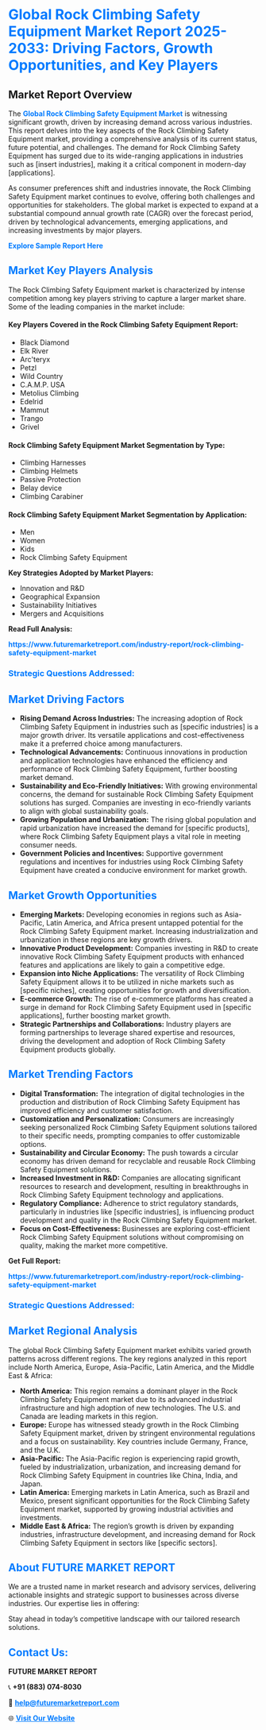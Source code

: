 <h1 style="color: #007BFF;">Global Rock Climbing Safety Equipment Market Report 2025-2033: Driving Factors, Growth Opportunities, and Key Players</h1>

<section id="overview">
<h2>Market Report Overview</h2>
<p>The <a href="https://www.futuremarketreport.com/industry-report/rock-climbing-safety-equipment-market" style="color: #007BFF; text-decoration: none;"><strong>Global Rock Climbing Safety Equipment Market</strong></a> is witnessing significant growth, driven by increasing demand across various industries. This report delves into the key aspects of the Rock Climbing Safety Equipment market, providing a comprehensive analysis of its current status, future potential, and challenges. The demand for Rock Climbing Safety Equipment has surged due to its wide-ranging applications in industries such as [insert industries], making it a critical component in modern-day [applications].</p>
<p>As consumer preferences shift and industries innovate, the Rock Climbing Safety Equipment market continues to evolve, offering both challenges and opportunities for stakeholders. The global market is expected to expand at a substantial compound annual growth rate (CAGR) over the forecast period, driven by technological advancements, emerging applications, and increasing investments by major players.</p>
</section>

<section id="overview">
<p><a href="https://www.futuremarketreport.com/request-sample/reportId=107526" style="color: #007BFF; text-decoration: none;"><strong>Explore Sample Report Here</strong></a></p>
</section>

<section id="key-players">
<h2 style="color: #007BFF;">Market Key Players Analysis</h2>
<p>The Rock Climbing Safety Equipment market is characterized by intense competition among key players striving to capture a larger market share. Some of the leading companies in the market include:</p>
<h4>Key Players Covered in the Rock Climbing Safety Equipment Report:</h4>
<ul><li>Black Diamond</li><li>Elk River</li><li>Arc&#039;teryx</li><li>Petzl</li><li>Wild Country</li><li>C.A.M.P. USA</li><li>Metolius Climbing</li><li>Edelrid</li><li>Mammut</li><li>Trango</li><li>Grivel</li></ul>
<h4>Rock Climbing Safety Equipment Market Segmentation by Type:</h4>
<ul><li>Climbing Harnesses</li><li>Climbing Helmets</li><li>Passive Protection</li><li>Belay device</li><li>Climbing Carabiner</li></ul>

<h4>Rock Climbing Safety Equipment Market Segmentation by Application:</h4>
<ul><li>Men</li><li>Women</li><li>Kids</li><li>Rock Climbing Safety Equipment</li></ul>
<p><strong>Key Strategies Adopted by Market Players:</strong></p>
<ul>
<li>Innovation and R&D</li>
<li>Geographical Expansion</li>
<li>Sustainability Initiatives</li>
<li>Mergers and Acquisitions</li>
</ul>
</section>

<section>
<p><strong>Read Full Analysis: </strong></p><a href="https://www.futuremarketreport.com/industry-report/rock-climbing-safety-equipment-market" style="color: #007BFF; text-decoration: none;"><strong>https://www.futuremarketreport.com/industry-report/rock-climbing-safety-equipment-market</strong></a>
<h3 style="color: #007BFF;">Strategic Questions Addressed:</h3>
</section>

<section id="driving-factors">
<h2 style="color: #007BFF;">Market Driving Factors</h2>
<ul>
<li><strong>Rising Demand Across Industries:</strong> The increasing adoption of Rock Climbing Safety Equipment in industries such as [specific industries] is a major growth driver. Its versatile applications and cost-effectiveness make it a preferred choice among manufacturers.</li>
<li><strong>Technological Advancements:</strong> Continuous innovations in production and application technologies have enhanced the efficiency and performance of Rock Climbing Safety Equipment, further boosting market demand.</li>
<li><strong>Sustainability and Eco-Friendly Initiatives:</strong> With growing environmental concerns, the demand for sustainable Rock Climbing Safety Equipment solutions has surged. Companies are investing in eco-friendly variants to align with global sustainability goals.</li>
<li><strong>Growing Population and Urbanization:</strong> The rising global population and rapid urbanization have increased the demand for [specific products], where Rock Climbing Safety Equipment plays a vital role in meeting consumer needs.</li>
<li><strong>Government Policies and Incentives:</strong> Supportive government regulations and incentives for industries using Rock Climbing Safety Equipment have created a conducive environment for market growth.</li>
</ul>
</section>

<section id="growth-opportunities">
<h2 style="color: #007BFF;">Market Growth Opportunities</h2>
<ul>
<li><strong>Emerging Markets:</strong> Developing economies in regions such as Asia-Pacific, Latin America, and Africa present untapped potential for the Rock Climbing Safety Equipment market. Increasing industrialization and urbanization in these regions are key growth drivers.</li>
<li><strong>Innovative Product Development:</strong> Companies investing in R&D to create innovative Rock Climbing Safety Equipment products with enhanced features and applications are likely to gain a competitive edge.</li>
<li><strong>Expansion into Niche Applications:</strong> The versatility of Rock Climbing Safety Equipment allows it to be utilized in niche markets such as [specific niches], creating opportunities for growth and diversification.</li>
<li><strong>E-commerce Growth:</strong> The rise of e-commerce platforms has created a surge in demand for Rock Climbing Safety Equipment used in [specific applications], further boosting market growth.</li>
<li><strong>Strategic Partnerships and Collaborations:</strong> Industry players are forming partnerships to leverage shared expertise and resources, driving the development and adoption of Rock Climbing Safety Equipment products globally.</li>
</ul>
</section>

<section id="trending-factors">
<h2 style="color: #007BFF;">Market Trending Factors</h2>
<ul>
<li><strong>Digital Transformation:</strong> The integration of digital technologies in the production and distribution of Rock Climbing Safety Equipment has improved efficiency and customer satisfaction.</li>
<li><strong>Customization and Personalization:</strong> Consumers are increasingly seeking personalized Rock Climbing Safety Equipment solutions tailored to their specific needs, prompting companies to offer customizable options.</li>
<li><strong>Sustainability and Circular Economy:</strong> The push towards a circular economy has driven demand for recyclable and reusable Rock Climbing Safety Equipment solutions.</li>
<li><strong>Increased Investment in R&D:</strong> Companies are allocating significant resources to research and development, resulting in breakthroughs in Rock Climbing Safety Equipment technology and applications.</li>
<li><strong>Regulatory Compliance:</strong> Adherence to strict regulatory standards, particularly in industries like [specific industries], is influencing product development and quality in the Rock Climbing Safety Equipment market.</li>
<li><strong>Focus on Cost-Effectiveness:</strong> Businesses are exploring cost-efficient Rock Climbing Safety Equipment solutions without compromising on quality, making the market more competitive.</li>
</ul>
</section>

<section>
<p><strong>Get Full Report: </strong></p><a href="https://www.futuremarketreport.com/industry-report/rock-climbing-safety-equipment-market" style="color: #007BFF; text-decoration: none;"><strong>https://www.futuremarketreport.com/industry-report/rock-climbing-safety-equipment-market</strong></a>
<h3 style="color: #007BFF;">Strategic Questions Addressed:</h3>
</section>


<section id="regional-analysis">
<h2 style="color: #007BFF;">Market Regional Analysis</h2>
<p>The global Rock Climbing Safety Equipment market exhibits varied growth patterns across different regions. The key regions analyzed in this report include North America, Europe, Asia-Pacific, Latin America, and the Middle East & Africa:</p>
<ul>
<li><strong>North America:</strong> This region remains a dominant player in the Rock Climbing Safety Equipment market due to its advanced industrial infrastructure and high adoption of new technologies. The U.S. and Canada are leading markets in this region.</li>
<li><strong>Europe:</strong> Europe has witnessed steady growth in the Rock Climbing Safety Equipment market, driven by stringent environmental regulations and a focus on sustainability. Key countries include Germany, France, and the U.K.</li>
<li><strong>Asia-Pacific:</strong> The Asia-Pacific region is experiencing rapid growth, fueled by industrialization, urbanization, and increasing demand for Rock Climbing Safety Equipment in countries like China, India, and Japan.</li>
<li><strong>Latin America:</strong> Emerging markets in Latin America, such as Brazil and Mexico, present significant opportunities for the Rock Climbing Safety Equipment market, supported by growing industrial activities and investments.</li>
<li><strong>Middle East & Africa:</strong> The region’s growth is driven by expanding industries, infrastructure development, and increasing demand for Rock Climbing Safety Equipment in sectors like [specific sectors].</li>
</ul>
</section>

<footer>
<h2 style="color: #007BFF;">About FUTURE MARKET REPORT</h2>
<p>We are a trusted name in market research and advisory services, delivering actionable insights and strategic support to businesses across diverse industries. Our expertise lies in offering:</p>

<p>Stay ahead in today’s competitive landscape with our tailored research solutions.</p>

<h2 style="color: #007BFF;">Contact Us:</h2>
<p><strong>FUTURE MARKET REPORT</strong></p>
<p>📞 <strong>+91 (883) 074-8030</strong></p>
<p>📧 <strong><a href="mailto:help@futuremarketreport.com" style="color: #007BFF;">help@futuremarketreport.com</a></strong></p>
<p>🌐 <strong><a href="https://www.futuremarketreport.com/" style="color: #007BFF;">Visit Our Website</a></strong></p>
</footer>